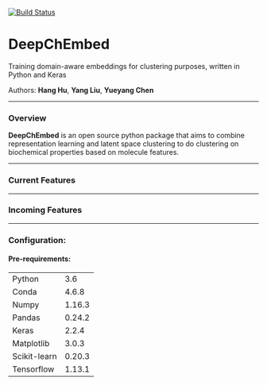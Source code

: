 [![Build Status](https://travis-ci.org/chembed/DeepChEmbed.svg?branch=master)](https://travis-ci.org/chembed/DeepChEmbed)

# DeepChEmbed
Training domain-aware embeddings for clustering purposes, written in Python and Keras  

Authors: **Hang Hu**, **Yang Liu**, **Yueyang Chen**

----

### Overview  

__DeepChEmbed__ is an open source python package that aims to combine representation learning and latent space clustering to do clustering on biochemical properties based on molecule features.

----

### Current Features  

----

### Incoming Features

----

### Configuration:

#### Pre-requirements:
|             |        |
|:------------|--------|
|Python       | 3.6    |
|Conda        | 4.6.8  |
|Numpy        | 1.16.3 |
|Pandas       | 0.24.2 |
|Keras        | 2.2.4  |
|Matplotlib   | 3.0.3  |
|Scikit-learn | 0.20.3 |
|Tensorflow   | 1.13.1 |
